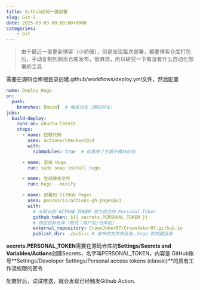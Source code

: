 ```yaml
---
title: Github如何一键部署
slug: Git-2
date: 2025-03-03 00:00:00+0000
categories:
    - Git
---
```


> 由于最近一直更新博客（小骄傲），但是发现每次部署，都要博客仓库打包后，手动复制到网页仓库发布，很麻烦，所以研究一下有没有什么自动化部署的工具

需要在源码仓库根目录创建.github/workflows/deploy.yml文件，然后配置
```yml
name: Deploy Hugo
on:
  push:
    branches: [main]  # 触发分支（源码分支）
jobs:
  build-deploy:
    runs-on: ubuntu-latest
    steps:
      - name: 拉取代码
        uses: actions/checkout@v4
        with:
          submodules: true  # 如果用了主题子模块必加

      - name: 安装 Hugo
        run: sudo snap install hugo

      - name: 生成静态文件
        run: hugo --minify

      - name: 部署到 GitHub Pages
        uses: peaceiris/actions-gh-pages@v3
        with:
          # 从默认的 GITHUB_TOKEN 改为自己的 Personal Token
          github_token: ${{ secrets.PERSONAL_TOKEN }}  
          # 指定目标仓库（格式：用户名/仓库名）
          external_repository: CrownJoker07/CrownJoker07.github.io
          publish_dir: ./public # 发布的文件夹目录，hugo 的构建目录
```

**secrets.PERSONAL_TOKEN**需要在源码仓库的**Settings/Secrets and Variables/Actions**创建Secrets，名字叫PERSONAL_TOKEN，内容是 GitHub账号**Settings/Developer Settings/Personal access tokens (classic)**的具有工作流权限的密令


配置好后，试试推送，就会发现已经触发Github Action.